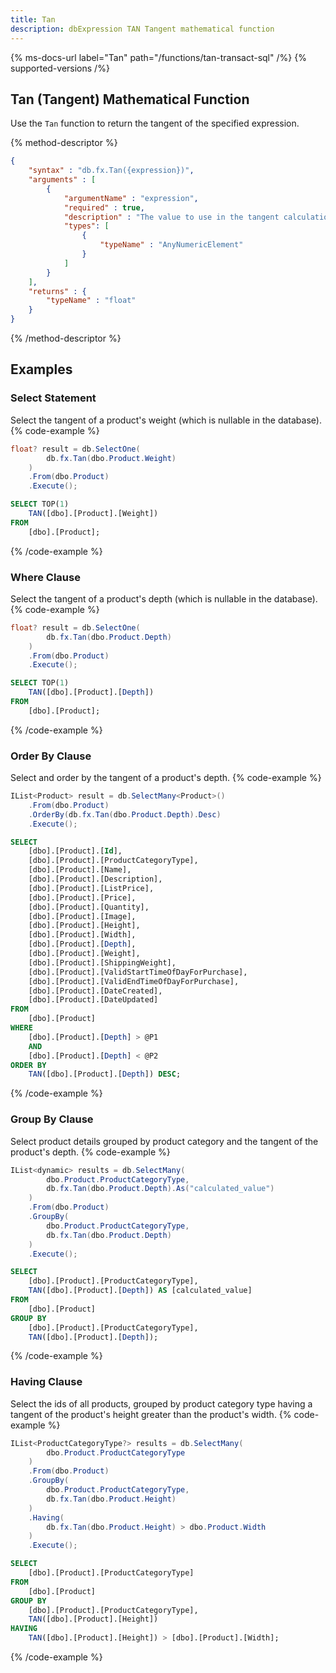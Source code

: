 ```yaml
---
title: Tan
description: dbExpression TAN Tangent mathematical function
---
```


{% ms-docs-url label="Tan" path="/functions/tan-transact-sql" /%}
{% supported-versions /%}

## Tan (Tangent) Mathematical Function

Use the `Tan` function to return the tangent of the specified expression.

{% method-descriptor %}
```json
{
    "syntax" : "db.fx.Tan({expression})",
    "arguments" : [
        {
            "argumentName" : "expression",
            "required" : true, 
			"description" : "The value to use in the tangent calculation.",
            "types": [
                { 
                    "typeName" : "AnyNumericElement"
                }
            ]
        }
    ],
	"returns" : {
		"typeName" : "float"
	}
}
```
{% /method-descriptor %}

## Examples
### Select Statement
Select the tangent of a product's weight (which is nullable in the database).
{% code-example %}
```csharp
float? result = db.SelectOne(
        db.fx.Tan(dbo.Product.Weight)
    )
    .From(dbo.Product)
    .Execute();
```
```sql
SELECT TOP(1)
	TAN([dbo].[Product].[Weight])
FROM
	[dbo].[Product];
```
{% /code-example %}

### Where Clause
Select the tangent of a product's depth (which is nullable in the database).
{% code-example %}
```csharp
float? result = db.SelectOne(
        db.fx.Tan(dbo.Product.Depth)
    )
    .From(dbo.Product)
    .Execute();
```
```sql
SELECT TOP(1)
	TAN([dbo].[Product].[Depth])
FROM
	[dbo].[Product];
```
{% /code-example %}

### Order By Clause
Select and order by the tangent of a product's depth.
{% code-example %}
```csharp
IList<Product> result = db.SelectMany<Product>()
    .From(dbo.Product)
    .OrderBy(db.fx.Tan(dbo.Product.Depth).Desc)
    .Execute();
```
```sql
SELECT
	[dbo].[Product].[Id],
	[dbo].[Product].[ProductCategoryType],
	[dbo].[Product].[Name],
	[dbo].[Product].[Description],
	[dbo].[Product].[ListPrice],
	[dbo].[Product].[Price],
	[dbo].[Product].[Quantity],
	[dbo].[Product].[Image],
	[dbo].[Product].[Height],
	[dbo].[Product].[Width],
	[dbo].[Product].[Depth],
	[dbo].[Product].[Weight],
	[dbo].[Product].[ShippingWeight],
	[dbo].[Product].[ValidStartTimeOfDayForPurchase],
	[dbo].[Product].[ValidEndTimeOfDayForPurchase],
	[dbo].[Product].[DateCreated],
	[dbo].[Product].[DateUpdated]
FROM
	[dbo].[Product]
WHERE
	[dbo].[Product].[Depth] > @P1
	AND
	[dbo].[Product].[Depth] < @P2
ORDER BY
	TAN([dbo].[Product].[Depth]) DESC;
```
{% /code-example %}

### Group By Clause
Select product details grouped by product
category and the tangent of the product's depth.
{% code-example %}
```csharp
IList<dynamic> results = db.SelectMany(
        dbo.Product.ProductCategoryType,
        db.fx.Tan(dbo.Product.Depth).As("calculated_value")
    )
    .From(dbo.Product)
    .GroupBy(
        dbo.Product.ProductCategoryType,
        db.fx.Tan(dbo.Product.Depth)
    )
    .Execute();
```
```sql
SELECT
	[dbo].[Product].[ProductCategoryType],
	TAN([dbo].[Product].[Depth]) AS [calculated_value]
FROM
	[dbo].[Product]
GROUP BY
	[dbo].[Product].[ProductCategoryType],
	TAN([dbo].[Product].[Depth]);
```
{% /code-example %}

### Having Clause
Select the ids of all products, grouped by product
category type having a tangent of the product's height 
greater than the product's width.
{% code-example %}
```csharp
IList<ProductCategoryType?> results = db.SelectMany(
        dbo.Product.ProductCategoryType
    )
    .From(dbo.Product)
    .GroupBy(
        dbo.Product.ProductCategoryType,
        db.fx.Tan(dbo.Product.Height)
    )
    .Having(
        db.fx.Tan(dbo.Product.Height) > dbo.Product.Width
    )
    .Execute();
```
```sql
SELECT
	[dbo].[Product].[ProductCategoryType]
FROM
	[dbo].[Product]
GROUP BY
	[dbo].[Product].[ProductCategoryType],
	TAN([dbo].[Product].[Height])
HAVING
	TAN([dbo].[Product].[Height]) > [dbo].[Product].[Width];
```
{% /code-example %}
